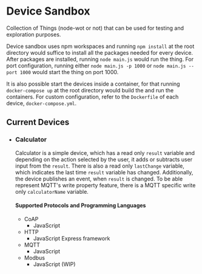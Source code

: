 # Device Sandbox

Collection of Things (node-wot or not) that can be used for testing and exploration purposes.

Device sandbox uses npm workspaces and running `npm install` at the root directory would suffice to install all the packages needed for every device. After packages are installed, running `node main.js` would run the thing. For port configuration, running either `node main.js -p 1000` or `node main.js --port 1000` would start the thing on port 1000.

It is also possible start the devices inside a container, for that running `docker-compose up` at the root directory would build the and run the containers. For custom configuration, refer to the `Dockerfile` of each device, `docker-compose.yml`.

## Current Devices
- ### Calculator

    Calculator is a simple device, which has a read only `result` variable and depending on the action selected by the user, it adds or subtracts user input from the `result`. There is also a read only `lastChange` variable, which indicates the last time `result` variable has changed. Additionally, the device publishes an event, when `result` is changed. To be able represent MQTT's write property feature, there is a MQTT specific write only `calculatorName` variable. 

    #### Supported Protocols and Programming Languages
    - CoAP
      - JavaScript
    - HTTP
      - JavaScript Express framework
    - MQTT
      - JavaScript
    - Modbus
      - JavaScript (WIP)
